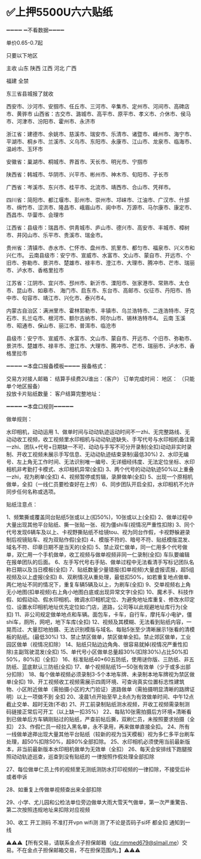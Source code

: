 # ✅上押5500U六六贴纸

➖➖➖➖ ➖不看数据➖➖➖➖

单价0.65-0.7起

只要以下地区

主收 
山东 陕西 江西 河北 广西

福建  全禁  

东三省县城报了就收

西安市、沙河市、安掴市、任丘市、三河市、辛集市、定州市、河间市、高碑店市、黄骅市
山西省：古交市、潞城市、高平市、原平市、孝义市、介休市、侯马市、河津市、汾阳市、霍州市、永济市

浙江省：建德市、余姚市、慈溪市、瑞安市、乐清市、诸暨市、嵊州市、海宁市、平湖市、桐乡市、兰溪市、义乌市、东阳市、永康市、江山市、龙泉市、临海市、温岭市、玉环市

安徽省：巢湖市、桐城市、界首市、天长市、明光市、宁掴市


陕西省：韩城市、华阴市、兴平市、彬州市、神木市、旬阳市、子长市

广西省：岑溪市、东兴市、桂平市、北流市、靖西市、合山市、凭祥市。

四川省：简阳市、都江堰市、彭州市、崇州市、邛崃市、江油市、广汉市、什邡市、绵竹市、涩洪市、隆昌市、峨眉山市、阆中市、万源市、马尔康市、康定市、西昌市、华蓥市、会理市

江西省：县级市：瑞昌市、供靑城市、庐山市、德兴市、高安市、丰城市、樟树市、井冈山市、乐平市、贵溪市、瑞金市。

贵州省：清镇市、赤水市、仁怀市、盘州市、凯里市、都匀市、福泉市、兴义市和兴仁市。
云南县级市：安宁市、宣威市、水富市、文山市、蒙自市、开远市、个旧市、弥勒市、景洪市、楚雄市、禄丰市、澄江市、大理市、腾冲市、芒市、瑞丽市、泸水市、香格里拉市


江苏省：江阴市、宜兴市、邳州市、新沂市、溧阳市、张家港市、常熟市、太仓市、昆山市、如皋市、
海门市、启东市、东台市、高邮市、仪征市、丹阳市、扬中市、句容市、靖江市、兴化市、泰兴市4。   

内蒙古自治区：满洲里市、霍林郭勒市、丰镇市、乌兰浩特市、二连浩特市、牙克石市、扎兰屯市、根河市、额尔古纳市、阿尔山市、锡林浩特市4。
云南
玉溪市、昭通市、保山市、丽江市、普洱市、临沧市

县级市：安宁市、宣威市、水富市、文山市、蒙自市、开远市、个旧市、弥勒市、景洪市、楚雄市、禄丰市、澄江市、大理市、腾冲市、芒市、瑞丽市、泸水市、香格里拉市

➖➖➖➖ ➖本盘口报备模板➖➖➖➖
报备格式：

交易方对接人邮箱：
结算手续费2U谁出：（客户）
订单完成时间：
地区：     （只能单个地区报备）   
投放卡片贴纸数量：
客户结算完整地址：

➖➖➖➖ ➖本盘口规则➖➖➖➖➖

做单规则：

水印相机，动动运用
1、做单时间与动动轨迹运动时间不一zhi、无完整路线、无动动收工视频，收工视频里水印相机与动动轨迹缺失、手写代号与水印相机备注需一zhi、团队+代号+日期缺一不可、动动与手写不可分开录制(全扣)动动非实时录制、开收工视频未展示手写信息、无动动轨迹结束录制(最低30%)
2、水印无编号、左上角无工作时间、无法识别唯一编号、无详细经纬度、无法定位坐标、水印相机非考勤打卡模式、水印相机异常(全扣)
3、两个代号的动动轨迹50%以上重叠一zhi，视为刷单(全扣)
4、视频暂停或剪辑，录屏做单(全扣)
5、出现一个原相机做单，全扣（一线仁员要检查好在上传）
6、同步团队开启全扣，水印相机不允许同步任何名称或选项。

贴纸注意点：

1、频繁撕或覆盖同台贴纸5张或以上(扣50%)，10张或以上(全扣)
2、做单过程中大量出现其他平台贴纸、撕一张贴一张、视为僵shi车(视情况严重性扣除)
3、同个代号发现6辆车及以上、卡视野撕贴纸不给镜tou、视为同台作假，卡视野躲避录制后视镜贴车、视为双贴作假(全扣)
4、模版不符的、暗号不符、贴纸模版混发、域名不符、印章日期不是当天的(全扣)
5、禁止双仁做单，同一仁用多个代号做单，双仁用一个手机做单，收工视频与做单视频非同一仁录制(全扣)   车队要编辑在报单团队的后面。
6、左手写代号右手贴、做单过程中无法看清手写标记团队名称日期以及当日模板(全扣)
7、贴纸数量少量错报(扣单视频)大量虚报谎报，超5组视频及以上虚报(全扣)
8、双刷情况从重处理，最低扣50%，如若重复地点做单、两仁地址不同的情况下，重复车辆5辆及以上，为刷车(全扣)
9、交单视频右上角无小地图(扣单视频)右上角小地图白底或出现异常文字(全扣)
10、魔术手、科技作假、如假动动、假水印相机、微调水印相机定位、为避免地址库重复、修改水印定位、设置水印相机地址优先定位如:门店，道路，公司等以此规避地址库行为(全扣)
11、非公司规定做单地点和车辆。面包车，卡车，自行车，摩托车小电驴，僵shi车，厕所，网吧，地下车库(全扣)
12、视频及其模糊、无法看到贴纸内容，一晃而过、大量怼地拍摄、无法识别模版与域名、每贴5张至少清晰展示1张看的清模板的贴纸。(最低30%)
13、禁止禁区做单，禁区做单全扣。禁止郊区做单，工业园区做单（视情况扣除）
14、贴纸只贴边边角角、很容易就掉(视情况严重性扣除)主副驾驶混发(全扣)
15、单代号小区做单总量超30%(扣除30%)占比50%扣50%，80%扣（全扣）
16、标准贴纸40*60五防纸，使用谜你版、三防纸、非五防纸、蓝底默认三防纸(全扣)
17、单个视频贴纸15一50张有效单（少于或多出部分扣除）
18、每个做单视频必须录制3-5个本地车牌、未录制本地车牌视为禁区做单(全扣)
19、开工视频收工视频需展示四周环境、可查询真实位置标志性建筑物、小区附近做单（需拍摄小区的大门验证）道路做单（需拍摄明显清晰的路牌证明）以上一项做不到 全扣
20、凌晨1点开始至早上8点为有效做单时间、中午12点截止交单、超时无效(不收)
21、开工前录制贴纸测水视频，开收工视频需录制测码链接正常后可开工（以上缺一扣35%）
22、每贴10张需拍摄后方环境+清晰看到已做单后方车辆刚贴过的贴纸，严查前帖后撕，双刷仁员，未按照要求拍摄（全扣）
23、作假仁员一经拉入黑名单，永不录用，再来做单直接全扣。
24、所有一线做单途茽出现大量其他平台贴纸（较新的视为当天模板）视为多仁多平台刷车处理，超50%扣除50%，超80%全部扣除。
25、水印相机必须使用当前最新版本，非当前最新版本水印相机做单为无效单（全扣）
26、每天会安排线下跑腿按照动动轨迹巡查，巡查到没有贴纸的 一律按照作假处理全部扣除

27、每位做单仁员上传的视频里无测纸测防水打印视频的一律扣除，不接受后补或者申诉

28、如重复上传做单视频查出来全部扣除

29、小学、尤儿园和公检法单位旁边做单大雨大雪天气做单，第一次严重驚告、第二次按照违规地址来扣除对应视频

30、收工 开工测码 不准打开vpn  wifi测  测了不论是否码子si坏  都全扣  通知到一线


⚠️⚠️⚠️【所有交易，请联系金点子担保邮箱（jdz.rimmed679@slmail.me）交易。不在金点子担保邮箱交易，不在担保范围内。】⚠️⚠️⚠️
